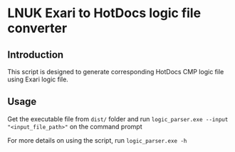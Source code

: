 # LNUK Exari to HotDocs logic file converter
## Introduction
This script is designed to generate corresponding HotDocs CMP logic file using Exari logic file.

## Usage
Get the executable file from `dist/` folder and run `logic_parser.exe --input "<input_file_path>"` on the command prompt

For more details on using the script, run `logic_parser.exe -h`